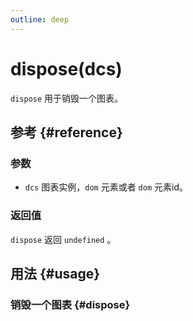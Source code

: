 ```yaml
---
outline: deep
---
```


# dispose(dcs)
`dispose` 用于销毁一个图表。

## 参考 {#reference}
<!--@include: @/@views/api/chart/dispose/reference.md-->

### 参数
- `dcs` 图表实例，`dom` 元素或者 `dom` 元素id。

### 返回值
`dispose` 返回 `undefined` 。

## 用法 {#usage}

<script setup>
import Dispose from '../../@views/api/samples/dispose/index.vue'
</script>

### 销毁一个图表 {#dispose}
<Dispose />
